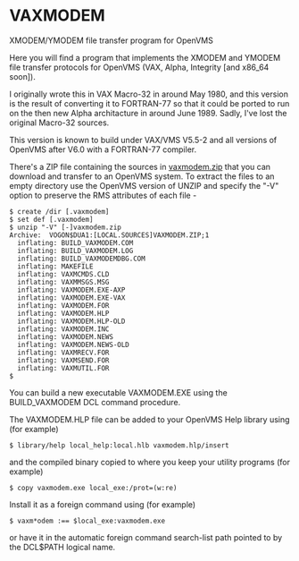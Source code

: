 # VAXMODEM
XMODEM/YMODEM file transfer program for OpenVMS

Here you will find a program that implements the XMODEM and
YMODEM file transfer protocols for OpenVMS (VAX, Alpha,
Integrity [and x86_64 soon]).

I originally wrote this in VAX Macro-32 in around May 1980, and
this version is the result of converting it to FORTRAN-77 so
that it could be ported to run on the then new Alpha architacture
in around June 1989.  Sadly, I've lost the original Macro-32
sources.

This version is known to build under VAX/VMS V5.5-2 and all
versions of OpenVMS after V6.0 with a FORTRAN-77 compiler.

There's a ZIP file containing the sources in
[vaxmodem.zip](https://raw.githubusercontent.com/agn453/VAXMODEM/master/vaxmodem.zip)
that you can download and transfer to an OpenVMS system.  To
extract the files to an empty directory use the OpenVMS version
of UNZIP and specify the "-V" option to preserve the RMS attributes
of each file -

```
$ create /dir [.vaxmodem]
$ set def [.vaxmodem]
$ unzip "-V" [-]vaxmodem.zip
Archive:  VOGON$DUA1:[LOCAL.SOURCES]VAXMODEM.ZIP;1
  inflating: BUILD_VAXMODEM.COM
  inflating: BUILD_VAXMODEM.LOG
  inflating: BUILD_VAXMODEMDBG.COM
  inflating: MAKEFILE
  inflating: VAXMCMDS.CLD
  inflating: VAXMMSGS.MSG
  inflating: VAXMODEM.EXE-AXP
  inflating: VAXMODEM.EXE-VAX
  inflating: VAXMODEM.FOR
  inflating: VAXMODEM.HLP
  inflating: VAXMODEM.HLP-OLD
  inflating: VAXMODEM.INC
  inflating: VAXMODEM.NEWS
  inflating: VAXMODEM.NEWS-OLD
  inflating: VAXMRECV.FOR
  inflating: VAXMSEND.FOR
  inflating: VAXMUTIL.FOR
$
```

You can build a new executable VAXMODEM.EXE using the BUILD_VAXMODEM
DCL command procedure.

The VAXMODEM.HLP file can be added to your OpenVMS Help library
using (for example)

```
$ library/help local_help:local.hlb vaxmodem.hlp/insert
```

and the compiled binary copied to where you keep your utility
programs (for example)
```
$ copy vaxmodem.exe local_exe:/prot=(w:re)
```

Install it as a foreign command using (for example)
```
$ vaxm*odem :== $local_exe:vaxmodem.exe
```
or have it in the automatic foreign command search-list path pointed to
by the DCL$PATH logical name.

